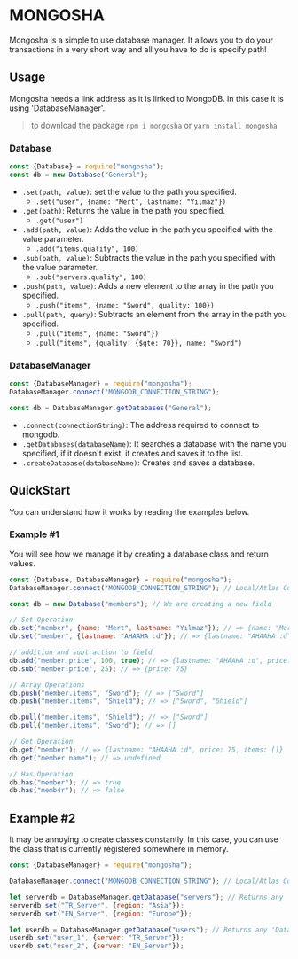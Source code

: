 # MONGOSHA
Mongosha is a simple to use database manager. It allows you to do your transactions in a very short way and all you have to do is specify path!

## Usage
Mongosha needs a link address as it is linked to MongoDB. In this case it is using 'DatabaseManager'.

> to download the package `npm i mongosha` or `yarn install mongosha` 

### Database

```js
const {Database} = require("mongosha");
const db = new Database("General");
```
* `.set(path, value)`: set the value to the path you specified.
    * `.set("user", {name: "Mert", lastname: "Yılmaz"})`
* `.get(path)`: Returns the value in the path you specified.
    * `.get("user")`
* `.add(path, value)`: Adds the value in the path you specified with the value parameter.
    * `.add("items.quality", 100)`
* `.sub(path, value)`: Subtracts the value in the path you specified with the value parameter.
    * `.sub("servers.quality", 100)`
* `.push(path, value)`: Adds a new element to the array in the path you specified.
    * `.push("items", {name: "Sword", quality: 100})`
* `.pull(path, query)`: Subtracts an element from the array in the path you specified.
    * `.pull("items", {name: "Sword"})`
    * `.pull("items", {quality: {$gte: 70}}, name: "Sword")`

### DatabaseManager

```js
const {DatabaseManager} = require("mongosha");
DatabaseManager.connect("MONGODB_CONNECTION_STRING");

const db = DatabaseManager.getDatabases("General");
```
* `.connect(connectionString)`: The address required to connect to mongodb.
* `.getDatabases(databaseName)`: It searches a database with the name you specified, if it doesn't exist, it creates and saves it to the list.
* `.createDatabase(databaseName)`: Creates and saves a database.

## QuickStart
You can understand how it works by reading the examples below.

### Example #1
You will see how we manage it by creating a database class and return values.

```js
const {Database, DatabaseManager} = require("mongosha");
DatabaseManager.connect("MONGODB_CONNECTION_STRING"); // Local/Atlas Connection String

const db = new Database("members"); // We are creating a new field

// Set Operation
db.set("member", {name: "Mert", lastname: "Yılmaz"}); // => {name: "Mert", lastname: "Yılmaz"}
db.set("member", {lastname: "AHAAHA :d"}); // => {lastname: "AHAAHA :d"}

// addition and subtraction to field
db.add("member.price", 100, true); // => {lastname: "AHAAHA :d", price: 100}
db.sub("member.price", 25); // => {price: 75}

// Array Operations
db.push("member.items", "Sword"); // => ["Sword"]
db.push("member.items", "Shield"); // => ["Sword", "Shield"]

db.pull("member.items", "Shield"); // => ["Sword"]
db.pull("member.items", "Sword"); // => []

// Get Operation
db.get("member"); // => {lastname: "AHAAHA :d", price: 75, items: []}
db.get("member.name"); // => undefined

// Has Operation
db.has("member"); // => true
db.has("memb4r"); // => false
```

## Example #2
It may be annoying to create classes constantly. In this case, you can use the class that is currently registered somewhere in memory.

```js
const {DatabaseManager} = require("mongosha");

DatabaseManager.connect("MONGODB_CONNECTION_STRING"); // Local/Atlas Connection String

let serverdb = DatabaseManager.getDatabase("servers"); // Returns any 'Database'
serverdb.set("TR_Server", {region: "Asia"});
serverdb.set("EN_Server", {region: "Europe"});

let userdb = DatabaseManager.getDatabase("users"); // Returns any 'Database'
userdb.set("user_1", {server: "TR_Server"});
userdb.set("user_2", {server: "EN_Server"});
```